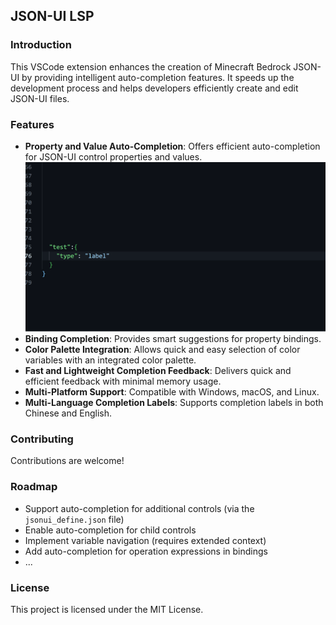 ## JSON-UI LSP

### Introduction
This VSCode extension enhances the creation of Minecraft Bedrock JSON-UI by providing intelligent auto-completion features. It speeds up the development process and helps developers efficiently create and edit JSON-UI files.

### Features
- **Property and Value Auto-Completion**: Offers efficient auto-completion for JSON-UI control properties and values.
![Property and Value Auto-Completion](.github/img/show1.gif)
- **Binding Completion**: Provides smart suggestions for property bindings.
- **Color Palette Integration**: Allows quick and easy selection of color variables with an integrated color palette.
- **Fast and Lightweight Completion Feedback**: Delivers quick and efficient feedback with minimal memory usage.
- **Multi-Platform Support**: Compatible with Windows, macOS, and Linux.
- **Multi-Language Completion Labels**: Supports completion labels in both Chinese and English.

### Contributing
Contributions are welcome!

### Roadmap
- Support auto-completion for additional controls (via the `jsonui_define.json` file)
- Enable auto-completion for child controls
- Implement variable navigation (requires extended context)
- Add auto-completion for operation expressions in bindings
- ...

### License
This project is licensed under the MIT License.
